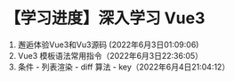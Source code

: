 # 【学习进度】深入学习 Vue3

1. 邂逅体验Vue3和Vu3源码 (2022年6月3日01:09:06)
2. Vue3 模板语法常用指令（2022年6月3日22:36:05）
3. 条件 - 列表渲染 - diff 算法 - key（2022年6月4日21:04:12）